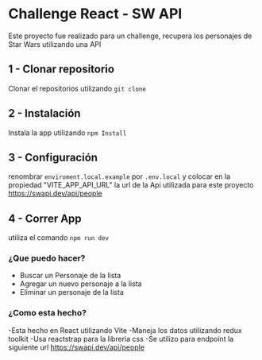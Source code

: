 # Challenge React - SW API

Este proyecto fue realizado para un challenge, recupera los personajes de Star Wars utilizando una API

## 1 - Clonar repositorio

Clonar el repositorios utilizando `git clone`

## 2 - Instalación

Instala la app utilizando `npm Install`

## 3 - Configuración

renombrar `enviroment.local.example` por `.env.local` y colocar en la propiedad "VITE_APP_API_URL" la url de la Api utilizada para este proyecto
[https://swapi.dev/api/people ](https://swapi.dev/api/people "https://swapi.dev/api/people  ")

## 4 - Correr App

utiliza el comando `npm run dev`


### ¿Que puedo hacer?

- Buscar un Personaje de la lista
- Agregar un nuevo personaje a la lista
- Eliminar un personaje de la lista

### ¿Como esta hecho?

-Esta hecho en React utilizando Vite
-Maneja los datos utilizando redux toolkit
-Usa reactstrap para la libreria css
-Se utilizo para endpoint la siguiente url [https://swapi.dev/api/people ](https://swapi.dev/api/people "https://swapi.dev/api/people  ")
